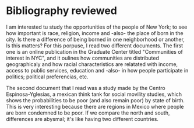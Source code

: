 # Bibliography reviewed

I am interested tu study the opportunities of the people of New York; to see
how important is race, religion, income and -also- the place of born in the city.
Is there a difference of being borned in one neighborhood or another, Is this matters?
For this porpuse, I read two different documents. The first one is an online publication in
the Graduate Center titled "Communities of interest in NYC", and it oulines how communities 
are distributed geographicaly and how racial characteristics are relatated with income, access to
public services, education and -also- in how people participate in politics; political preferencias, etc.

The second document that I read was a study made by the Centro Espinosa-Yglesias, a mexican think tank
for social movility studies, which shows the probabilities to be poor (and also remain poor) by state 
of birth. This is very interesting because there are regions in Mexico where people are born condemned to be poor.
If we compare the north and south, differences are abysmal; it's like having two different countries.

